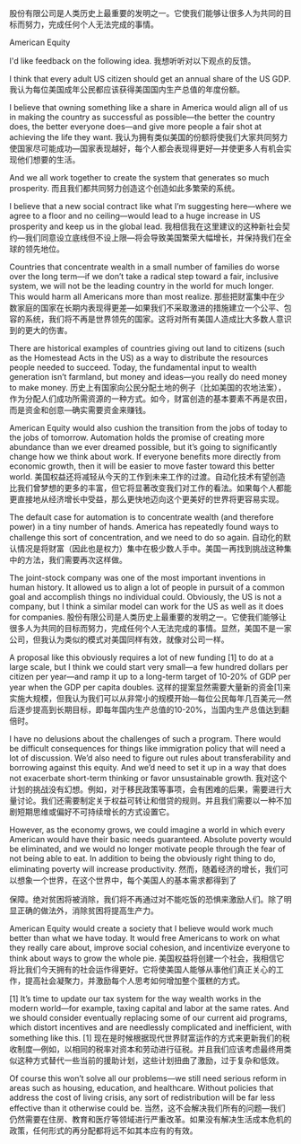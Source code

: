 股份有限公司是人类历史上最重要的发明之一。它使我们能够让很多人为共同的目标而努力，完成任何个人无法完成的事情。

American Equity

I'd like feedback on the following idea.
我想听听对以下观点的反馈。

I think that every adult US citizen should get an annual share of the US GDP.
我认为每位美国成年公民都应该获得美国国内生产总值的年度份额。

I believe that owning something like a share in America would align all of us in making the country as successful as possible—the better the country does, the better everyone does—and give more people a fair shot at achieving the life they want.
我认为拥有类似美国的份额将使我们大家共同努力使国家尽可能成功—国家表现越好，每个人都会表现得更好—并使更多人有机会实现他们想要的生活。

And we all work together to create the system that generates so much prosperity.
而且我们都共同努力创造这个创造如此多繁荣的系统。

I believe that a new social contract like what I’m suggesting here—where we agree to a floor and no ceiling—would lead to a huge increase in US prosperity and keep us in the global lead.
我相信我在这里建议的这种新社会契约—我们同意设立底线但不设上限—将会导致美国繁荣大幅增长，并保持我们在全球的领先地位。

Countries that concentrate wealth in a small number of families do worse over the long term—if we don’t take a radical step toward a fair, inclusive system, we will not be the leading country in the world for much longer. This would harm all Americans more than most realize.
那些把财富集中在少数家庭的国家在长期内表现得更差—如果我们不采取激进的措施建立一个公平、包容的系统，我们将不再是世界领先的国家。这将对所有美国人造成比大多数人意识到的更大的伤害。

There are historical examples of countries giving out land to citizens (such as the Homestead Acts in the US) as a way to distribute the resources people needed to succeed. Today, the fundamental input to wealth generation isn’t farmland, but money and ideas—you really do need money to make money.
历史上有国家向公民分配土地的例子（比如美国的农地法案），作为分配人们成功所需资源的一种方式。如今，财富创造的基本要素不再是农田，而是资金和创意—确实需要资金来赚钱。

American Equity would also cushion the transition from the jobs of today to the jobs of tomorrow. Automation holds the promise of creating more abundance than we ever dreamed possible, but it’s going to significantly change how we think about work. If everyone benefits more directly from economic growth, then it will be easier to move faster toward this better world.
美国权益还将减轻从今天的工作到未来工作的过渡。自动化技术有望创造比我们曾梦想的更多的丰富，但它将显著改变我们对工作的看法。如果每个人都能更直接地从经济增长中受益，那么更快地迈向这个更美好的世界将更容易实现。

The default case for automation is to concentrate wealth (and therefore power) in a tiny number of hands. America has repeatedly found ways to challenge this sort of concentration, and we need to do so again.
自动化的默认情况是将财富（因此也是权力）集中在极少数人手中。美国一再找到挑战这种集中的方法，我们需要再次这样做。

The joint-stock company was one of the most important inventions in human history. It allowed us to align a lot of people in pursuit of a common goal and accomplish things no individual could. Obviously, the US is not a company, but I think a similar model can work for the US as well as it does for companies.
股份有限公司是人类历史上最重要的发明之一。它使我们能够让很多人为共同的目标而努力，完成任何个人无法完成的事情。显然，美国不是一家公司，但我认为类似的模式对美国同样有效，就像对公司一样。

A proposal like this obviously requires a lot of new funding [1] to do at a large scale, but I think we could start very small—a few hundred dollars per citizen per year—and ramp it up to a long-term target of 10-20% of GDP per year when the GDP per capita doubles.
这样的提案显然需要大量新的资金[1]来实施大规模，但我认为我们可以从非常小的规模开始—每位公民每年几百美元—然后逐步提高到长期目标，即每年国内生产总值的10-20%，当国内生产总值达到翻倍时。

I have no delusions about the challenges of such a program. There would be difficult consequences for things like immigration policy that will need a lot of discussion. We’d also need to figure out rules about transferability and borrowing against this equity. And we’d need to set it up in a way that does not exacerbate short-term thinking or favor unsustainable growth.
我对这个计划的挑战没有幻想。例如，对于移民政策等事项，会有困难的后果，需要进行大量讨论。我们还需要制定关于权益可转让和借贷的规则。并且我们需要以一种不加剧短期思维或偏好不可持续增长的方式设置它。

However, as the economy grows, we could imagine a world in which every American would have their basic needs guaranteed. Absolute poverty would be eliminated, and we would no longer motivate people through the fear of not being able to eat. In addition to being the obviously right thing to do, eliminating poverty will increase productivity.
然而，随着经济的增长，我们可以想象一个世界，在这个世界中，每个美国人的基本需求都得到了

保障。绝对贫困将被消除，我们将不再通过对不能吃饭的恐惧来激励人们。除了明显正确的做法外，消除贫困将提高生产力。

American Equity would create a society that I believe would work much better than what we have today. It would free Americans to work on what they really care about, improve social cohesion, and incentivize everyone to think about ways to grow the whole pie.
美国权益将创建一个社会，我相信它将比我们今天拥有的社会运作得更好。它将使美国人能够从事他们真正关心的工作，提高社会凝聚力，并激励每个人思考如何增加整个蛋糕的方式。

[1] It’s time to update our tax system for the way wealth works in the modern world—for example, taxing capital and labor at the same rates. And we should consider eventually replacing some of our current aid programs, which distort incentives and are needlessly complicated and inefficient, with something like this.
[1] 现在是时候根据现代世界财富运作的方式来更新我们的税收制度—例如，以相同的税率对资本和劳动进行征税。并且我们应该考虑最终用类似这种方式替代一些当前的援助计划，这些计划扭曲了激励，过于复杂和低效。

Of course this won’t solve all our problems—we still need serious reform in areas such as housing, education, and healthcare. Without policies that address the cost of living crisis, any sort of redistribution will be far less effective than it otherwise could be.
当然，这不会解决我们所有的问题—我们仍然需要在住房、教育和医疗等领域进行严重改革。如果没有解决生活成本危机的政策，任何形式的再分配都将远不如其本应有的有效。